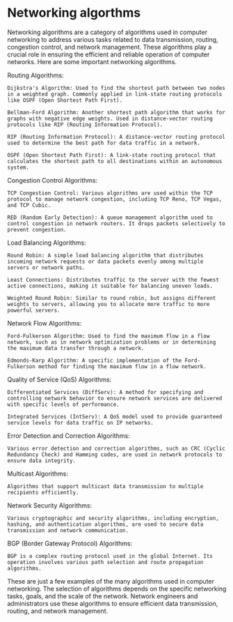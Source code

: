 # Networking algorthms

Networking algorithms are a category of algorithms used in computer networking to address various tasks related to data transmission, routing, congestion control, and network management. These algorithms play a crucial role in ensuring the efficient and reliable operation of computer networks. Here are some important networking algorithms.

Routing Algorithms:

    Dijkstra's Algorithm: Used to find the shortest path between two nodes in a weighted graph. Commonly applied in link-state routing protocols like OSPF (Open Shortest Path First).

    Bellman-Ford Algorithm: Another shortest path algorithm that works for graphs with negative edge weights. Used in distance-vector routing protocols like RIP (Routing Information Protocol).

    RIP (Routing Information Protocol): A distance-vector routing protocol used to determine the best path for data traffic in a network.

    OSPF (Open Shortest Path First): A link-state routing protocol that calculates the shortest path to all destinations within an autonomous system.

Congestion Control Algorithms:

    TCP Congestion Control: Various algorithms are used within the TCP protocol to manage network congestion, including TCP Reno, TCP Vegas, and TCP Cubic.

    RED (Random Early Detection): A queue management algorithm used to control congestion in network routers. It drops packets selectively to prevent congestion.

Load Balancing Algorithms:

    Round Robin: A simple load balancing algorithm that distributes incoming network requests or data packets evenly among multiple servers or network paths.

    Least Connections: Distributes traffic to the server with the fewest active connections, making it suitable for balancing uneven loads.

    Weighted Round Robin: Similar to round robin, but assigns different weights to servers, allowing you to allocate more traffic to more powerful servers.

Network Flow Algorithms:

    Ford-Fulkerson Algorithm: Used to find the maximum flow in a flow network, such as in network optimization problems or in determining the maximum data transfer through a network.

    Edmonds-Karp Algorithm: A specific implementation of the Ford-Fulkerson method for finding the maximum flow in a flow network.

Quality of Service (QoS) Algorithms:

    Differentiated Services (DiffServ): A method for specifying and controlling network behavior to ensure network services are delivered with specific levels of performance.

    Integrated Services (IntServ): A QoS model used to provide guaranteed service levels for data traffic on IP networks.

Error Detection and Correction Algorithms:

    Various error detection and correction algorithms, such as CRC (Cyclic Redundancy Check) and Hamming codes, are used in network protocols to ensure data integrity.

Multicast Algorithms:

    Algorithms that support multicast data transmission to multiple recipients efficiently.

Network Security Algorithms:

    Various cryptographic and security algorithms, including encryption, hashing, and authentication algorithms, are used to secure data transmission and network communication.

BGP (Border Gateway Protocol) Algorithms:

    BGP is a complex routing protocol used in the global Internet. Its operation involves various path selection and route propagation algorithms.

These are just a few examples of the many algorithms used in computer networking. The selection of algorithms depends on the specific networking tasks, goals, and the scale of the network. Network engineers and administrators use these algorithms to ensure efficient data transmission, routing, and network management.
